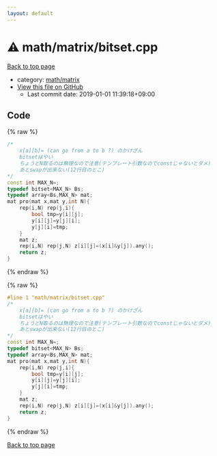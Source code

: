 ```yaml
---
layout: default
---
```


<!-- mathjax config similar to math.stackexchange -->
<script type="text/javascript" async
  src="https://cdnjs.cloudflare.com/ajax/libs/mathjax/2.7.5/MathJax.js?config=TeX-MML-AM_CHTML">
</script>
<script type="text/x-mathjax-config">
  MathJax.Hub.Config({
    TeX: { equationNumbers: { autoNumber: "AMS" }},
    tex2jax: {
      inlineMath: [ ['$','$'] ],
      processEscapes: true
    },
    "HTML-CSS": { matchFontHeight: false },
    displayAlign: "left",
    displayIndent: "2em"
  });
</script>

<script type="text/javascript" src="https://cdnjs.cloudflare.com/ajax/libs/jquery/3.4.1/jquery.min.js"></script>
<script src="https://cdn.jsdelivr.net/npm/jquery-balloon-js@1.1.2/jquery.balloon.min.js" integrity="sha256-ZEYs9VrgAeNuPvs15E39OsyOJaIkXEEt10fzxJ20+2I=" crossorigin="anonymous"></script>
<script type="text/javascript" src="../../../assets/js/copy-button.js"></script>
<link rel="stylesheet" href="../../../assets/css/copy-button.css" />


# :warning: math/matrix/bitset.cpp

<a href="../../../index.html">Back to top page</a>

* category: <a href="../../../index.html#a9839e7477a4d9c748aee996b52a14d5">math/matrix</a>
* <a href="{{ site.github.repository_url }}/blob/master/math/matrix/bitset.cpp">View this file on GitHub</a>
    - Last commit date: 2019-01-01 11:39:18+09:00




## Code

<a id="unbundled"></a>
{% raw %}
```cpp
/*
	x[a][b]= (can go from a to b ?) のかけざん
	bitsetはやい
	ちょうどN取るのは無理なので注意(テンプレート引数なのでconstじゃないとダメ)
	あとswapが出来ない(12行目のとこ)
*/
const int MAX_N=;
typedef bitset<MAX_N> Bs;
typedef array<Bs,MAX_N> mat;
mat pro(mat x,mat y,int N){
	rep(i,N) rep(j,i){
		bool tmp=y[i][j];
		y[i][j]=y[j][i];
		y[j][i]=tmp;
	}
	mat z;
	rep(i,N) rep(j,N) z[i][j]=(x[i]&y[j]).any();
	return z;
}
```
{% endraw %}

<a id="bundled"></a>
{% raw %}
```cpp
#line 1 "math/matrix/bitset.cpp"
/*
	x[a][b]= (can go from a to b ?) のかけざん
	bitsetはやい
	ちょうどN取るのは無理なので注意(テンプレート引数なのでconstじゃないとダメ)
	あとswapが出来ない(12行目のとこ)
*/
const int MAX_N=;
typedef bitset<MAX_N> Bs;
typedef array<Bs,MAX_N> mat;
mat pro(mat x,mat y,int N){
	rep(i,N) rep(j,i){
		bool tmp=y[i][j];
		y[i][j]=y[j][i];
		y[j][i]=tmp;
	}
	mat z;
	rep(i,N) rep(j,N) z[i][j]=(x[i]&y[j]).any();
	return z;
}

```
{% endraw %}

<a href="../../../index.html">Back to top page</a>

